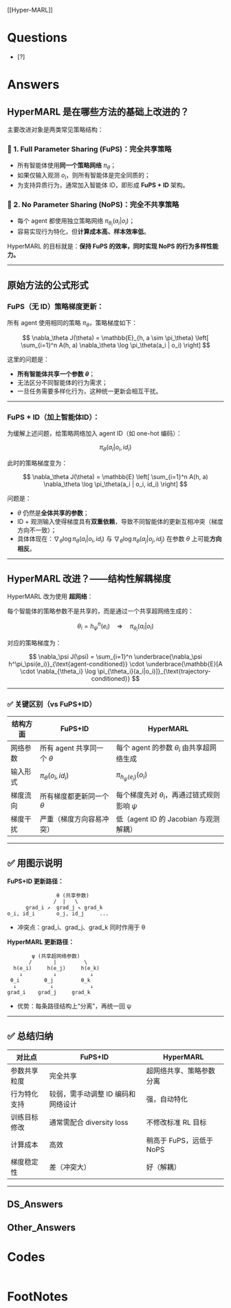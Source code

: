 [[Hyper-MARL]]

# Questions

- [?] 


# Answers

##  HyperMARL 是在哪些方法的基础上改进的？

主要改进对象是两类常见策略结构：

### 📌 1. **Full Parameter Sharing (FuPS)**：完全共享策略

* 所有智能体使用**同一个策略网络** $\pi_\theta$；
* 如果仅输入观测 $o_i$，则所有智能体是完全同质的；
* 为支持异质行为，通常加入智能体 ID，即形成 **FuPS + ID** 架构。

### 📌 2. **No Parameter Sharing (NoPS)**：完全不共享策略

* 每个 agent 都使用独立策略网络 $\pi_{\theta_i}(a_i|o_i)$；
* 容易实现行为特化，但**计算成本高、样本效率低**。

HyperMARL 的目标就是：**保持 FuPS 的效率，同时实现 NoPS 的行为多样性能力。**

---

##  原始方法的公式形式

###  FuPS（无 ID）策略梯度更新：

所有 agent 使用相同的策略 $\pi_\theta$，策略梯度如下：

$$
\nabla_\theta J(\theta) = \mathbb{E}_{h, a \sim \pi_\theta} \left[ \sum_{i=1}^n A(h, a) \nabla_\theta \log \pi_\theta(a_i | o_i) \right]
$$

这里的问题是：

* **所有智能体共享一个参数 $\theta$**；
* 无法区分不同智能体的行为需求；
* 一旦任务需要多样化行为，这种统一更新会相互干扰。

---

###  FuPS + ID（加上智能体ID）：

为缓解上述问题，给策略网络加入 agent ID（如 one-hot 编码）：

$$
\pi_\theta(a_i | o_i, id_i)
$$

此时的策略梯度变为：

$$
\nabla_\theta J(\theta) = \mathbb{E} \left[ \sum_{i=1}^n A(h, a) \nabla_\theta \log \pi_\theta(a_i | o_i, id_i) \right]
$$

问题是：

* $\theta$ 仍然是**全体共享的参数**；
* ID + 观测输入使得梯度具有**双重依赖**，导致不同智能体的更新互相冲突（梯度方向不一致）；
* 具体体现在：$\nabla_\theta \log \pi_\theta(a_i | o_i, id_i)$ 与 $\nabla_\theta \log \pi_\theta(a_j | o_j, id_j)$ 在参数 $\theta$ 上可能**方向相反**。

---

##  HyperMARL 改进？——结构性解耦梯度

HyperMARL 改为使用 **超网络**：

每个智能体的策略参数不是共享的，而是通过一个共享超网络生成的：

$$
\theta_i = h^\pi_\psi(e_i)
\quad \Rightarrow \quad \pi_{\theta_i}(a_i | o_i)
$$

对应的策略梯度为：

$$
\nabla_\psi J(\psi) = \sum_{i=1}^n \underbrace{\nabla_\psi h^\pi_\psi(e_i)}_{\text{agent-conditioned}} \cdot \underbrace{\mathbb{E}[A \cdot \nabla_{\theta_i} \log \pi_{\theta_i}(a_i|o_i)]}_{\text{trajectory-conditioned}}
$$

---

### ✅ 关键区别（vs FuPS+ID）

| 结构方面 | FuPS+ID                 | HyperMARL                          |
| ---- | ----------------------- | ---------------------------------- |
| 网络参数 | 所有 agent 共享同一个 $\theta$ | 每个 agent 的参数 $\theta_i$ 由共享超网络生成   |
| 输入形式 | $\pi_\theta(o_i, id_i)$ | $\pi_{h_\psi(e_i)}(o_i)$           |
| 梯度流向 | 所有梯度都更新同一个 $\theta$     | 每个梯度先对 $\theta_i$，再通过链式规则影响 $\psi$ |
| 梯度干扰 | 严重（梯度方向容易冲突）            | 低（agent ID 的 Jacobian 与观测解耦）       |

---

## ✅ 用图示说明

**FuPS+ID 更新路径：**

```
                θ (共享参数)
               /  |   \
      grad_i ↗  grad_j ↖ grad_k
o_i, id_i       o_j, id_j     ...
```

* 冲突点：grad\_i、grad\_j、grad\_k 同时作用于 θ

**HyperMARL 更新路径：**

```
        ψ (共享超网络参数)
       /       |         \
  h(e_i)     h(e_j)     h(e_k)
    ↓          ↓           ↓
 θ_i        θ_j         θ_k
  ↓           ↓            ↓
grad_i    grad_j     grad_k
```

* 优势：每条路径结构上“分离”，再统一回 ψ

---

## ✅ 总结归纳

| 对比点    | FuPS+ID              | HyperMARL         |
| ------ | -------------------- | ----------------- |
| 参数共享粒度 | 完全共享                 | 超网络共享、策略参数分离      |
| 行为特化支持 | 较弱，需手动调整 ID 编码和网络设计  | 强，自动特化            |
| 训练目标修改 | 通常需配合 diversity loss | 不修改标准 RL 目标       |
| 计算成本   | 高效                   | 稍高于 FuPS，远低于 NoPS |
| 梯度稳定性  | 差（冲突大）               | 好（解耦）             |

---



## DS_Answers


## Other_Answers


# Codes

```python

```


# FootNotes
